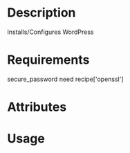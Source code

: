 Description
===========
Installs/Configures WordPress

Requirements
============
secure_password need recipe['openssl']

Attributes
==========

Usage
=====

